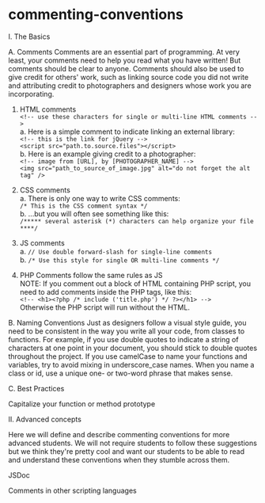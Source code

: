 commenting-conventions
======================

I. The Basics

A. Comments
Comments are an essential part of programming. At very least, your comments need to help you read what you have written! But comments should be clear to anyone. Comments should also be used to give credit for others' work, such as linking source code you did not write and attributing credit to photographers and designers whose work you are incorporating.

1. HTML comments <br />
`<!-- use these characters for single or multi-line HTML comments -->`<br />
a. Here is a simple comment to indicate linking an external library:<br />
`<!-- this is the link for jQuery -->`<br />
`<script src="path.to.source.files"></script>`<br />
b. Here is an example giving credit to a photographer:<br />
`<!-- image from [URL], by [PHOTOGRAPHER_NAME] -->`<br />
`<img src="path_to_source_of_image.jpg" alt="do not forget the alt tag" />`

2. CSS comments<br />
a. There is only one way to write CSS comments:<br />
`/* This is the CSS comment syntax */`<br />
b. ...but you will often see something like this:<br />
`/***** several asterisk (*) characters can help organize your file ****/`<br />

3. JS comments<br />
a. `// Use double forward-slash for single-line comments`<br />
b. `/* Use this style for single OR multi-line comments */`

4. PHP Comments follow the same rules as JS<br />
NOTE:  If you comment out a block of HTML containing PHP script, you need to add comments inside the PHP tags, like this:  
`<!-- <h1><?php /* include ('title.php') */ ?></h1> -->`<br />
Otherwise the PHP script will run without the HTML.

B. Naming Conventions
Just as designers follow a visual style guide, you need to be consistent in the way you write all your code, from classes to functions. For example, if you use double quotes to indicate a string of characters at one point in your document, you should stick to double quotes throughout the project. If you use camelCase to name your functions and variables, try to avoid mixing in underscore_case names. When you name a class or id, use a unique one- or two-word phrase that makes sense.

C. Best Practices

Capitalize your function or method prototype

II. Advanced concepts

Here we will define and describe commenting conventions for more advanced students. We will not require students to follow these suggestions but we think they're pretty cool and want our students to be able to read and understand these conventions when they stumble across them.

JSDoc

Comments in other scripting languages
